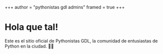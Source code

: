 +++
author = "pythonistas gdl admins"
framed = true
+++

# Hola que tal!

Este es el sitio oficial de Pythonistas GDL, la comunidad de entusiastas de Python en la ciudad. 🚀🐍
